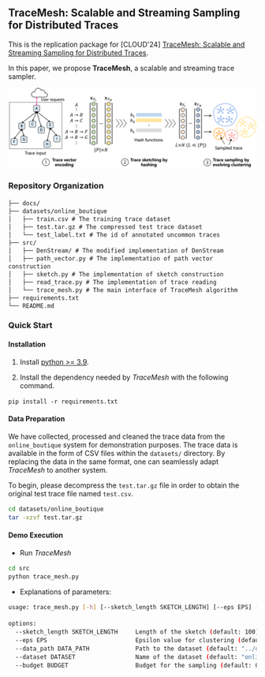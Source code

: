 ## TraceMesh: Scalable and Streaming Sampling for Distributed Traces

This is the replication package for [CLOUD'24] [TraceMesh: Scalable and Streaming Sampling for Distributed Traces](https://arxiv.org/abs/2406.06975).

In this paper, we propose **TraceMesh**, a scalable and streaming trace sampler.


![Overall framework of *TraceMesh*](./docs/TraceMesh.png)

### Repository Organization 

```
├── docs/
├── datasets/online_boutique
│   ├── train.csv # The training trace dataset
│   ├── test.tar.gz # The compressed test trace dataset
│   └── test_label.txt # The id of annotated uncommon traces
├── src/
│   ├── DenStream/ # The modified implementation of DenStream
│   ├── path_vector.py # The implementation of path vector construction
│   ├── sketch.py # The implementation of sketch construction
│   ├── read_trace.py # The implementation of trace reading
│   └── trace_mesh.py # The main interface of TraceMesh algorithm
├── requirements.txt
└── README.md
```

### Quick Start

#### Installation

1. Install [python >= 3.9](https://www.python.org/downloads/).

2. Install the dependency needed by *TraceMesh* with the following command.

​```pip install -r requirements.txt```

#### Data Preparation

We have collected, processed and cleaned the trace data from the `online_boutique` system for demonstration purposes.
The trace data is available in the form of CSV files within the `datasets/` directory.
By replacing the data in the same format, one can seamlessly adapt *TraceMesh* to another system.

To begin, please decompress the `test.tar.gz` file in order to obtain the original test trace file named `test.csv`.

```bash
cd datasets/online_boutique
tar -xzvf test.tar.gz
```

#### Demo Execution

- Run *TraceMesh*

```bash
cd src
python trace_mesh.py
```

- Explanations of parameters:

```bash
usage: trace_mesh.py [-h] [--sketch_length SKETCH_LENGTH] [--eps EPS] [--data_path DATA_PATH] [--dataset DATASET] [--budget BUDGET]

options:
  --sketch_length SKETCH_LENGTH     Length of the sketch (default: 100)
  --eps EPS                         Epsilon value for clustering (default: 0.1)
  --data_path DATA_PATH             Path to the dataset (default: "../datasets/")
  --dataset DATASET                 Name of the dataset (default: "online_boutique")
  --budget BUDGET                   Budget for the sampling (default: 0.01)
```
